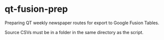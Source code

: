 # qt-fusion-prep
Preparing QT weekly newspaper routes for export to Google Fusion Tables.

Source CSVs must be in a folder in the same directory as the script.
